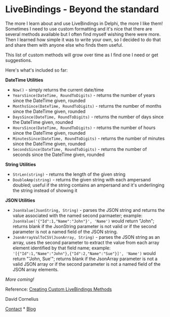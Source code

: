 # LiveBindings - Beyond the standard
The more I learn about and use LiveBindings in Delphi, the more I like them! Sometimes I need to use custom formatting and it's nice that there are several methods available but I often find myself wishing there were more. Then I learned how simple it was to write your own, so I decided to do that and share them with anyone else who finds them useful.

This list of custom methods will grow over time as I find one I need or get suggestions. 

Here's what's included so far:

**DateTime Utilities**
* `Now()` - simply returns the current date/time
* `YearsSince(DateTime, RoundToDigits)` - returns the number of years since the DateTime given, rounded
* `MonthsSince(DateTime, RoundToDigits)` - returns the number of months since the DateTime given, rounded
* `DaysSince(DateTime, RoundToDigits)` - returns the number of days since the DateTime given, rounded
* `HoursSince(DateTime, RoundToDigits)` - returns the number of hours since the DateTime given, rounded
* `MinutesSince(DateTime, RoundToDigits)` - returns the number of minutes since the DateTime given, rounded
* `SecondsSince(DateTime, RoundToDigits)` - returns the number of seconds since the DateTime given, rounded

**String Utilities**
* `StrLen(string)` - returns the length of the given string
* `DoubleAmp(string)` - returns the given string with each ampersand doubled; useful if the string contains an ampersand and it's underlinging the string instead of showing it

**JSON Utilities**
* `JsonValue(JsonString, String)` - parses the JSON string and returns the value associated with the named second parmaeter; example: `JsonValue('{"Id":1,"Name":"John"}', 'Name')` would return "John"; returns blank if the JsonString parameter is not valid or if the second parameter is not a named field of the JSON string.
* `JsonArrayValToCSV(JsonArray, String)` - parses the JSON string as an array, uses the second parameter to extract the value from each array element identified by that field name; example: `'[{"Id":1,"Name":"John"},{"Id":2,"Name":"Sue"}]', 'Name')` would return "'John, Sue'"; returns blank if the JsonArray parameter is not a valid JSON array or if the second parameter is not a named field of the JSON array elements.

_More coming!_

Reference: [Creating Custom LiveBindings Methods](http://docwiki.embarcadero.com/RADStudio/Sydney/en/Creating_Custom_LiveBindings_Methods)

David Cornelius

[Contact](https://corneliusconcepts.com/contact_us) * [Blog](https://corneliusconcepts.tech)
